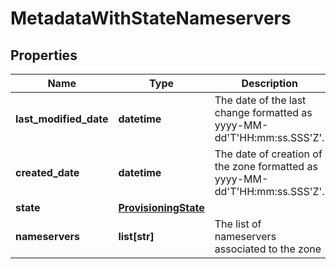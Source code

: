 # MetadataWithStateNameservers

## Properties
| Name | Type | Description | Notes |
| ------------ | ------------- | ------------- | ------------- |
| **last_modified_date** | **datetime** | The date of the last change formatted as yyyy-MM-dd&#39;T&#39;HH:mm:ss.SSS&#39;Z&#39;. | [optional] [readonly]  |
| **created_date** | **datetime** | The date of creation of the zone formatted as yyyy-MM-dd&#39;T&#39;HH:mm:ss.SSS&#39;Z&#39;. | [optional] [readonly]  |
| **state** | [**ProvisioningState**](ProvisioningState.md) |  |  |
| **nameservers** | **list[str]** | The list of nameservers associated to the zone |  |


